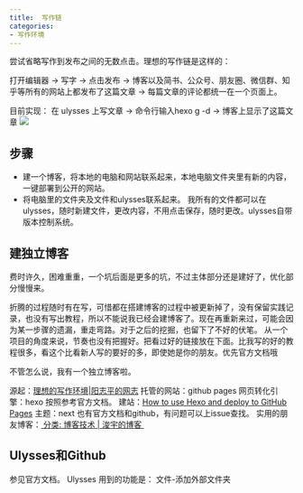 ```yaml
---
title:  写作链
categories: 
- 写作环境
---
```


尝试省略写作到发布之间的无数点击。理想的写作链是这样的：

打开编辑器 -\> 写字 -\> 点击发布 -\> 博客以及简书、公众号、朋友圈、微信群、知乎等所有的网站上都发布了这篇文章 -\> 每篇文章的评论都统一在一个页面上。

目前实现：
在 ulysses 上写文章 -\> 命令行输入hexo g -d -\> 博客上显示了这篇文章 
![][image-1]


## 步骤
- 建一个博客，将本地的电脑和网站联系起来，本地电脑文件夹里有新的内容，一键部署到公开的网站。
- 将电脑里的文件夹及文件和ulysses联系起来。
我所有的文件都可以在ulysses，随时新建文件，更改内容，不用点击保存，随时更改。ulysses自带版本控制系统。

## 建独立博客
费时许久，困难重重，一个坑后面是更多的坑，不过主体部分还是建好了，优化部分慢慢来。

折腾的过程随时有在写，可惜都在搭建博客的过程中被更新掉了，没有保留实践记录，也没有写出教程，所以不能说我已经会建博客了。现在再重新来过，可能会因为某一步骤的遗漏，重走弯路。对于之后的挖掘，也留下了不好的伏笔。
从一个项目的角度来说，节奏也没有把握好。把看过好的链接放在下面。比我写的好的教程很多，看这个比看新人写的要好的多，即使她是你的朋友。优先官方文档哦

不管怎么说，我有一个独立博客啦。

源起：[理想的写作环境|阳志平的网志][1]
托管的网站：github pages 
网页转化引擎：hexo 按照参考官方文档。
建站：[How to use Hexo and deploy to GitHub Pages][2]
主题：next 也有官方文档和github，有问题可以上issue查找。
实用的朋友博客：[ 分类: 博客技术 | 浚宇的博客 ][3]

## Ulysses和Github
参见官方文档。
Ulysses 用到的功能是： 文件-添加外部文件夹




[1]:	http://www.yangzhiping.com/tech/hacker-writer.html
[2]:	https://gist.github.com/btfak/18938572f5df000ebe06fbd1872e4e39
[3]:	http://blog.junyu.pro/

[image-1]:	https://ww3.sinaimg.cn/large/006tNbRwgy1fe3lgaft9rg30dc07p1kz.gif